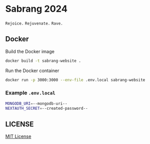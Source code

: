 # Sabrang 2024

`Rejoice.` `Rejuvenate.` `Rave.`

## Docker

Build the Docker image
```bash
docker build -t sabrang-website .
```
Run the Docker container
```bash
docker run -p 3000:3000 --env-file .env.local sabrang-website
```

### Example `.env.local`

```bash
MONGODB_URI=--mongodb-uri--
NEXTAUTH_SECRET=--created-password--
```

## LICENSE
[MIT License](LICENSE)